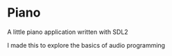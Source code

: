 Piano
=====

A little piano application written with SDL2

I made this to explore the basics of audio programming
